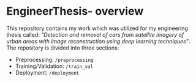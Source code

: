 # EngineerThesis- overview
This repository contains my work which was utilized for my engineering thesis called: 
*"Detection and removal of cars from satellite imagery of urban areas with image reconstruction using deep learning techniques"*.
The repository is divided into three sections:
- Preprocessing:  ```/preprocessing```
- Training/Validation: ```/train_val```
- Deployment: ```/deployment```
